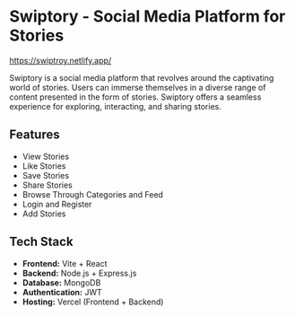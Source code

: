 # Swiptory - Social Media Platform for Stories 
https://swiptroy.netlify.app/

Swiptory is a social media platform that revolves around the captivating world of stories. Users can immerse themselves in a diverse range of content presented in the form of stories. Swiptory offers a seamless experience for exploring, interacting, and sharing stories.

## Features

- View Stories
- Like Stories
- Save Stories
- Share Stories
- Browse Through Categories and Feed
- Login and Register
- Add Stories

## Tech Stack

- **Frontend:** Vite + React
- **Backend:** Node.js + Express.js
- **Database:** MongoDB
- **Authentication:** JWT
- **Hosting:** Vercel (Frontend + Backend)
